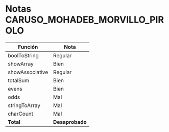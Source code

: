 # Notas CARUSO_MOHADEB_MORVILLO_PIROLO

| Función         | Nota            |
| --------------- | --------------- |
| boolToString    | Regular         |
| showArray       | Bien            |
| showAssociative | Regular         |
| totalSum        | Bien            |
| evens           | Bien            |
| odds            | Mal             |
| stringToArray   | Mal             |
| charCount       | Mal             |
| **Total**       | **Desaprobado** |
